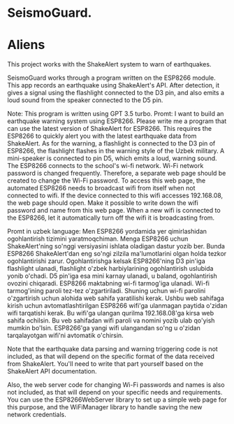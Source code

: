 # SeismoGuard.
# Aliens

This project works with the ShakeAlert system to warn of earthquakes.

SeismoGuard works through a program written on the ESP8266 module. This app records an earthquake using ShakeAlert's API. After detection, it gives a signal using the flashlight connected to the D3 pin, and also emits a loud sound from the speaker connected to the D5 pin.

Note: This program is written using GPT 3.5 turbo.
Promt: I want to build an earthquake warning system using ESP8266. Please write me a program that can use the latest version of ShakeAlert for ESP8266. This requires the ESP8266 to quickly alert you with the latest earthquake data from ShakeAlert. As for the warning, a flashlight is connected to the D3 pin of ESP8266, the flashlight flashes in the warning style of the Uzbek military. A mini-speaker is connected to pin D5, which emits a loud, warning sound. The ESP8266 connects to the school's wi-fi network. Wi-Fi network password is changed frequently. Therefore, a separate web page should be created to change the Wi-Fi password. To access this web page, the automated ESP8266 needs to broadcast wifi from itself when not connected to wifi. If the device connected to this wifi accesses 192.168.08, the web page should open. Make it possible to write down the wifi password and name from this web page. When a new wifi is connected to the ESP8266, let it automatically turn off the wifi it is broadcasting from.

Promt in uzbek language: Men ESP8266 yordamida yer qimirlashidan ogohlantirish tizimini yaratmoqchiman. Menga ESP8266 uchun ShakeAlert'ning so'nggi versiyasini ishlata oladigan dastur yozib ber. Bunda ESP8266 ShakeAlert'dan eng so'ngi zilzila ma'lumotlarini olgan holda tezkor ogohlantirishi zarur. Ogohlantirishga kelsak ESP8266'ning D3 pin'iga flashlight ulanadi, flashlight o'zbek harbiylarining ogohlantirish uslubida yonib o'chadi. D5 pin'iga esa mini karnay ulanadi, u baland, ogohlantirish ovozini chiqaradi. ESP8266 maktabning wi-fi tarmog'iga ulanadi. Wi-fi tarmog'ining paroli tez-tez o'zgartiriladi. Shuning uchun wi-fi parolini o'zgartirish uchun alohida web sahifa yaratilishi kerak. Ushbu web sahifaga kirish uchun avtomatlashtirilgan ESP8266 wifi'ga ulanmagan paytida o'zidan wifi tarqatishi kerak. Bu wifi'ga ulangan qurilma 192.168.08'ga kirsa web sahifa ochilsin.  Bu veb sahifadan wifi paroli va nomini yozib ulab qo'yish mumkin bo'lsin. ESP8266'ga yangi wifi ulangandan so'ng u o'zidan tarqalayotgan wifi'ni avtomatik o'chirsin.

Note that the earthquake data parsing and warning triggering code is not included, as that will depend on the specific format of the data received from ShakeAlert. You'll need to write that part yourself based on the ShakeAlert API documentation.

Also, the web server code for changing Wi-Fi passwords and names is also not included, as that will depend on your specific needs and requirements. You can use the ESP8266WebServer library to set up a simple web page for this purpose, and the WiFiManager library to handle saving the new network credentials.
